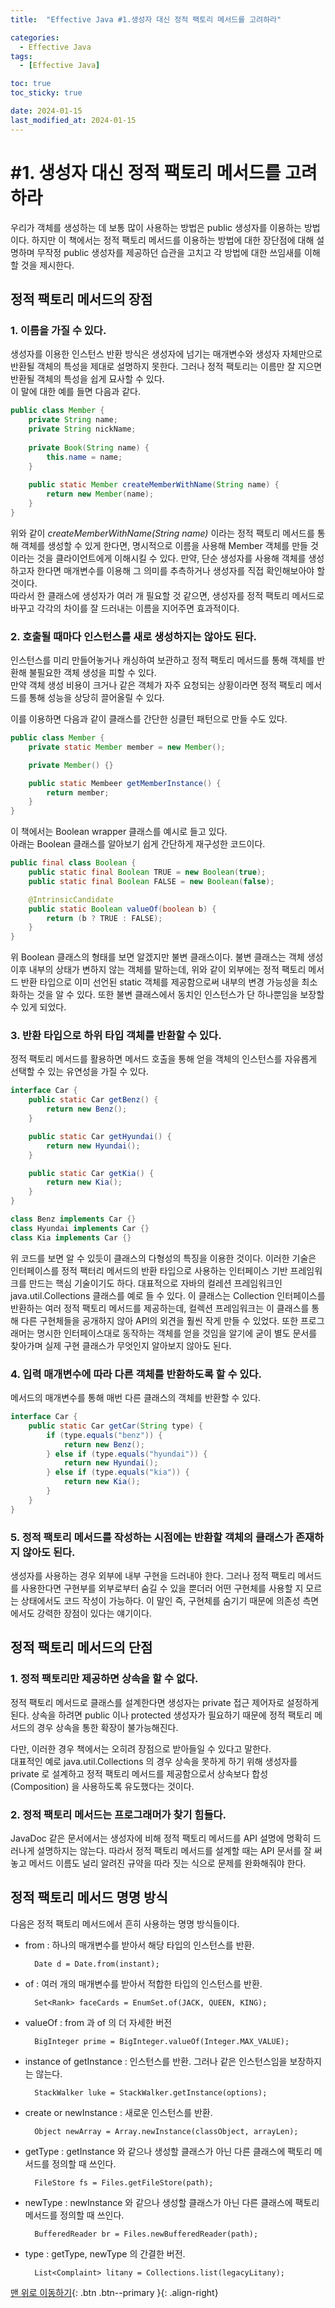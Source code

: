 ```yaml
---
title:  "Effective Java #1.생성자 대신 정적 팩토리 메서드를 고려하라" 

categories:
  - Effective Java
tags:
  - [Effective Java]

toc: true
toc_sticky: true

date: 2024-01-15
last_modified_at: 2024-01-15
---
```



# #1. 생성자 대신 정적 팩토리 메서드를 고려하라
    
  
우리가 객체를 생성하는 데 보통 많이 사용하는 방법은 public 생성자를 이용하는 방법이다. 하지만 이 책에서는 정적 팩토리 메서드를 이용하는 방법에 대한 장단점에 대해 설명하며
무작정 public 생성자를 제공하던 습관을 고치고 각 방법에 대한 쓰임새를 이해할 것을 제시한다.


## 정적 팩토리 메서드의 장점
### 1. 이름을 가질 수 있다.
생성자를 이용한 인스턴스 반환 방식은 생성자에 넘기는 매개변수와 생성자 자체만으로 반환될 객체의 특성을 제대로 설명하지 못한다. 그러나 정적 팩토리는 이름만 잘 지으면 반환될 객체의 특성을 쉽게 묘사할 수 있다.  
이 말에 대한 예를 들면 다음과 같다.

```java
public class Member {
    private String name;
    private String nickName;
    
    private Book(String name) {
        this.name = name;
    }
    
    public static Member createMemberWithName(String name) {
        return new Member(name);
    }
}
```

위와 같이 *createMemberWithName(String name)* 이라는 정적 팩토리 메서드를 통해 객체를 생성할 수 있게 한다면, 명시적으로 이름을 사용해 Member 객체를 만들 것이라는 것을 클라이언트에게 이해시킬 수 있다.
만약, 단순 생성자를 사용해 객체를 생성하고자 한다면 매개변수를 이용해 그 의미를 추측하거나 생성자를 직접 확인해보아야 할 것이다.  
따라서 한 클래스에 생성자가 여러 개 필요할 것 같으면, 생성자를 정적 팩토리 메서드로 바꾸고 각각의 차이를 잘 드러내는 이름을 지어주면 효과적이다.

### 2. 호출될 때마다 인스턴스를 새로 생성하지는 않아도 된다.
인스턴스를 미리 만들어놓거나 캐싱하여 보관하고 정적 팩토리 메서드를 통해 객체를 반환해 불필요한 객체 생성을 피할 수 있다.  
만약 객체 생성 비용이 크거나 같은 객체가 자주 요청되는 상황이라면 정적 팩토리 메서드를 통해 성능을 상당히 끌어올릴 수 있다.

이를 이용하면 다음과 같이 클래스를 간단한 싱클턴 패턴으로 만들 수도 있다.
```java
public class Member {
    private static Member member = new Member();

    private Member() {}

    public static Membeer getMemberInstance() {
        return member;
    }
}
```

이 책에서는 Boolean wrapper 클래스를 예시로 들고 있다.  
아래는 Boolean 클래스를 알아보기 쉽게 간단하게 재구성한 코드이다.
```java
public final class Boolean {
    public static final Boolean TRUE = new Boolean(true);
    public static final Boolean FALSE = new Boolean(false);

    @IntrinsicCandidate
    public static Boolean valueOf(boolean b) {
        return (b ? TRUE : FALSE);
    }
}
```

위 Boolean 클래스의 형태를 보면 알겠지만 불변 클래스이다. 불변 클래스는 객체 생성 이후 내부의 상태가 변하지 않는 객체를 말하는데, 위와 같이 외부에는 정적 팩토리 메서드 반환 타입으로 이미 선언된 static 객체를 제공함으로써
내부의 변경 가능성을 최소화하는 것을 알 수 있다. 또한 불변 클래스에서 동치인 인스턴스가 단 하나뿐임을 보장할 수 있게 되었다.


### 3. 반환 타입으로 하위 타입 객체를 반환할 수 있다.
정적 팩토리 메서드를 활용하면 메서드 호출을 통해 얻을 객체의 인스턴스를 자유롭게 선택할 수 있는 유연성을 가질 수 있다.

```java
interface Car {
    public static Car getBenz() {
        return new Benz();
    }

    public static Car getHyundai() {
        return new Hyundai();
    }

    public static Car getKia() {
        return new Kia();
    }
}

class Benz implements Car {}
class Hyundai implements Car {}
class Kia implements Car {}
```

위 코드를 보면 알 수 있듯이 클래스의 다형성의 특징을 이용한 것이다. 이러한 기술은 인터페이스를 정적 팩터리 메서드의 반환 타입으로 사용하는 인터페이스 기반 프레임워크를 만드는 핵심 기술이기도 하다.
대표적으로 자바의 컬레션 프레임워크인 java.util.Collections 클래스를 예로 들 수 있다. 이 클래스는 Collection 인터페이스를 반환하는 여러 정적 팩토리 메서드를 제공하는데, 컬렉션 프레임워크는 
이 클래스를 통해 다른 구현체들을 공개하지 않아 API의 외견을 훨씬 작게 만들 수 있었다. 또한 프로그래머는 명시한 인터페이스대로 동작하는 객체를 얻을 것임을 알기에 굳이 별도 문서를 찾아가며 실제 
구현 클래스가 무엇인지 알아보지 않아도 된다.


### 4. 입력 매개변수에 따라 다른 객체를 반환하도록 할 수 있다.
메서드의 매개변수를 통해 매번 다른 클래스의 객체를 반환할 수 있다.

```java
interface Car {
    public static Car getCar(String type) {
        if (type.equals("benz")) {
            return new Benz();
        } else if (type.equals("hyundai")) {
            return new Hyundai();
        } else if (type.equals("kia")) {
            return new Kia();
        }
    }
}
```

### 5. 정적 팩토리 메서드를 작성하는 시점에는 반환할 객체의 클래스가 존재하지 않아도 된다.
생성자를 사용하는 경우 외부에 내부 구현을 드러내야 한다. 그러나 정적 팩토리 메서드를 사용한다면 구현부를 외부로부터 숨길 수 있을 뿐더러 어떤 구현체를 사용할 지 모르는 상태에서도 코드 작성이 가능하다.
이 말인 즉, 구현체를 숨기기 때문에 의존성 측면에서도 강력한 장점이 있다는 얘기이다.




## 정적 팩토리 메서드의 단점

### 1. 정적 팩토리만 제공하면 상속을 할 수 없다.
정적 팩토리 메서드로 클래스를 설계한다면 생성자는 private 접근 제어자로 설정하게 된다. 상속을 하려면 public 이나 protected 생성자가 필요하기 때문에 정적 팩토리 메서드의 경우 상속을 통한 확장이 불가능해진다.

다만, 이러한 경우 책에서는 오히려 장점으로 받아들일 수 있다고 말한다.  
대표적인 예로 java.util.Collections 의 경우 상속을 못하게 하기 위해 생성자를 private 로 설계하고 정적 팩토리 메서드를 제공함으로서 상속보다 합성(Composition) 을 사용하도록 유도했다는 것이다.  

### 2. 정적 팩토리 메서드는 프로그래머가 찾기 힘들다.
JavaDoc 같은 문서에서는 생성자에 비해 정적 팩토리 메서드를 API 설명에 명확히 드러나게 설명하지는 않는다. 따라서 정적 팩토리 메서드를 설계할 때는 API 문서를 잘 써놓고 메서드 이름도 널리 알려진 규약을 따라 짓는 
식으로 문제를 완화해줘야 한다.




## 정적 팩토리 메서드 명명 방식

다음은 정적 팩토리 메서드에서 흔히 사용하는 명명 방식들이다.


- from : 하나의 매개변수를 받아서 해당 타입의 인스턴스를 반환.

        Date d = Date.from(instant);

- of : 여러 개의 매개변수를 받아서 적합한 타입의 인스턴스를 반환.

        Set<Rank> faceCards = EnumSet.of(JACK, QUEEN, KING);

- valueOf : from 과 of 의 더 자세한 버전

        BigInteger prime = BigInteger.valueOf(Integer.MAX_VALUE);

- instance of getInstance : 인스턴스를 반환. 그러나 같은 인스턴스임을 보장하지는 않는다.

        StackWalker luke = StackWalker.getInstance(options);

- create or newInstance : 새로운 인스턴스를 반환.

        Object newArray = Array.newInstance(classObject, arrayLen);

- getType : getInstance 와 같으나 생성할 클래스가 아닌 다른 클래스에 팩토리 메서드를 정의할 때 쓰인다.

        FileStore fs = Files.getFileStore(path);

- newType : newInstance 와 같으나 생성할 클래스가 아닌 다른 클래스에 팩토리 메서드를 정의할 때 쓰인다.

        BufferedReader br = Files.newBufferedReader(path);

- type : getType, newType 의 간결한 버전.

        List<Complaint> litany = Collections.list(legacyLitany);



[맨 위로 이동하기](#){: .btn .btn--primary }{: .align-right}
